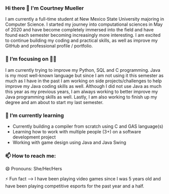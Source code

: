 ### Hi there 👋 I'm Courtney Mueller

I am currently a full-time student at New Mexico State University majoring in Computer Science. I started my journey into computational sciences in May of 2020 and have become completely immersed into the field and have found each semester becoming increasingly more interesting. I am excited to continue building my coding and practical skills, as well as improve my GitHub and professional profile / portfolio. 


### 🔭 I’m focusing on 👨‍💻

I am currently trying to improve my Python, SQL and C programming. Java is my most well-known language but since I am not using it this semester as much as I have in the past I am working on side projects/challenges to help improve my Java coding skills as well. Although I did not use Java as much this year as my previous years, I am always working to better improve my Java programming skills as well. Lastly, I am also working to finish up my degree and am about to start my last semester.

### 🌱 I’m currently learning

- Currently building a compiler from scratch using C and GAS language(s)
- Learning how to work with multiple people (3+) on a software development project
- Working with game design using Java and Java Swing

### 📫 How to reach me: 

😄 Pronouns: She/Her/Hers

⚡ Fun fact --> I have been playing video games since I was 5 years old and have been playing competitive esports for the past year and a half.

